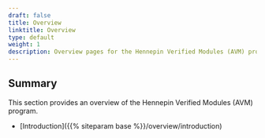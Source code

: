```yaml
---
draft: false
title: Overview
linktitle: Overview
type: default
weight: 1
description: Overview pages for the Hennepin Verified Modules (AVM) program
---
```


## Summary

This section provides an overview of the Hennepin Verified Modules (AVM) program.

- [Introduction]({{% siteparam base %}}/overview/introduction)
